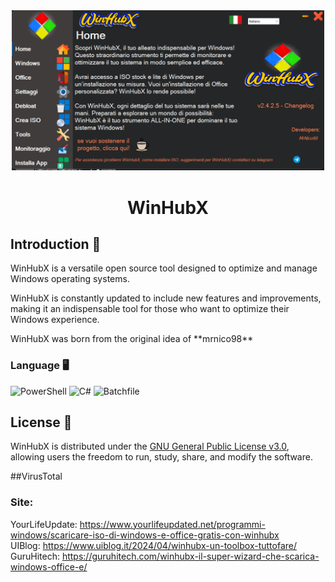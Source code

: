<div align="center">
  <img src="./Immagini/image.png" width="500">
  <h1>WinHubX</h1>
</div>

## Introduction 🌟
<p>WinHubX is a versatile open source tool designed to optimize and manage Windows operating systems.</p>
<p>WinHubX is constantly updated to include new features and improvements, making it an indispensable tool for those who want to optimize their Windows experience.</p>
<p>WinHubX was born from the original idea of **mrnico98**</p>

### Language 🖥️
<p>
    <img src="https://img.shields.io/badge/PowerShell-87.0%25-blue" alt="PowerShell"> 
    <img src="https://img.shields.io/badge/C%23-11.5%25-green" alt="C#"> 
    <img src="https://img.shields.io/badge/Batchfile-1.5%25-yellow" alt="Batchfile">
</p>

## License 📄
<p>WinHubX is distributed under the <a href="https://www.gnu.org/licenses/gpl-3.0.html">GNU General Public License v3.0</a>, allowing users the freedom to run, study, share, and modify the software.</p>

##VirusTotal
<p></p>

### Site:
<p>
    YourLifeUpdate: <a href="https://www.yourlifeupdated.net/programmi-windows/scaricare-iso-di-windows-e-office-gratis-con-winhubx">https://www.yourlifeupdated.net/programmi-windows/scaricare-iso-di-windows-e-office-gratis-con-winhubx</a><br>
    UIBlog: <a href="https://www.uiblog.it/2024/04/winhubx-un-toolbox-tuttofare/">https://www.uiblog.it/2024/04/winhubx-un-toolbox-tuttofare/</a><br>
    GuruHitech: <a href="https://guruhitech.com/winhubx-il-super-wizard-che-scarica-windows-office-e/">https://guruhitech.com/winhubx-il-super-wizard-che-scarica-windows-office-e/</a>
</p>

